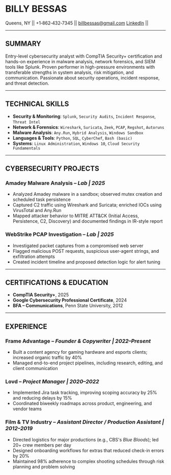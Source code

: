 # BILLY BESSAS
Queens, NY || +1‑862‑432‑7345 || <billbessas@gmail.com>
[LinkedIn](https://linkedin.com/in/billy-bessas) ||

---

## SUMMARY
Entry-level cybersecurity analyst with CompTIA Security+ certification and hands-on experience in malware analysis, network forensics, and SIEM tools like Splunk. Proven performer in high-pressure environments with transferable strengths in system analysis, risk mitigation, and communication. Passionate about security operations, incident response, and threat detection.

---

## TECHNICAL SKILLS
- **Security & Monitoring**: `Splunk`, `Security Audits`, `Incident Response`, `Threat Intel`
- **Network & Forensics**: `Wireshark`, `Suricata`, `Zeek`, `PCAP`, `Regshot`, `Autoruns`
- **Malware Analysis**: `Any.Run`, `Hybrid Analysis`, `Windows Sandbox`
- **Languages & Tools**: `Python`, `SQL`, `CyberChef`, `Bash (basic)`
- **Systems**: `Linux Administration`, `Windows 10`, `Cloud Security Fundamentals`

---

## CYBERSECURITY PROJECTS

### Amadey Malware Analysis – *Lab | 2025*
- Analyzed Amadey malware in a sandbox; observed mutex creation and scheduled task persistence
- Captured C2 traffic using Wireshark and Suricata; enriched IOCs using VirusTotal and Any.Run
- Mapped attacker behavior to MITRE ATT&CK (Initial Access, Persistence, C2, Discovery) and documented findings in IR-style report

### WebStrike PCAP Investigation – *Lab | 2025*
- Investigated packet captures from a compromised web server
- Flagged malicious POST requests, suspicious user-agent strings, and exfiltration attempts
- Created incident timeline and proposed detection logic for alert tuning

---

## CERTIFICATIONS & EDUCATION
- **CompTIA Security+**, 2025
- **Google Cybersecurity Professional Certificate**, 2024
- **BFA – Communications**, Penn State University, 2012

---
## EXPERIENCE

### Frame Advantage – *Founder & Copywriter | 2022–Present*
- Built a content agency for gaming hardware and esports clients; increased organic traffic by 40%
- Managed end-to-end project pipelines, including research, editing, and client communication

### Lovd – *Project Manager | 2020–2022*
- Implemented Jira task tracking, improving scoping accuracy by 25% and reducing delays by 15%
- Coordinated biweekly roadmaps across product, engineering, and vendor teams

### Film & TV Industry – *Assistant Director / Production Assistant | 2012–2019*
- Directed logistics for major productions (e.g., CBS's *Blue Bloods*); led 20+ crew members per day
- Designed onboarding workflows for extras that reduced check-in errors by 20%
- Maintained 98% adherence to complex shooting schedules through risk planning and problem solving
